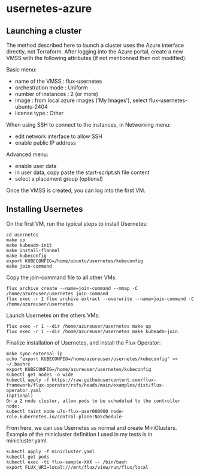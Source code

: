 # usernetes-azure


## Launching a cluster

The method described here to launch a cluster uses the Azure interface directly, not Terraform.
After logging into the Azure portal, create a new VMSS with the following attributes (if not mentionned then not modified):

Basic menu:
* name of the VMSS : flux-usernetes
* orchestration mode : Uniform
* number of instances : 2 (or more)
* image : from local azure images ('My Images'), select flux-usernetes-ubuntu-2404
* license type : Other

When using SSH to connect to the instances, in Networking menu:
* edit network interface to allow SSH
* enable public IP address

Advanced menu:
* enable user data
* in user data, copy paste the start-script.sh file content
* select a placement group (optional)

Once the VMSS is created, you can log into the first VM.

## Installing Usernetes

On the first VM, run the typical steps to install Usernetes:

```
cd usernetes
make up
make kubeadm-init
make install-flannel
make kubeconfig
export KUBECONFIG=/home/ubuntu/usernetes/kubeconfig
make join-command
```

Copy the join-command file to all other VMs:
```
flux archive create --name=join-command --mmap -C /home/azureuser/usernetes join-command
flux exec -r 1 flux archive extract --overwrite --name=join-command -C /home/azureuser/usernetes
```
Launch Usernetes on the others VMs:
```
flux exec -r 1 --dir /home/azureuser/usernetes make up
flux exec -r 1 --dir /home/azureuser/usernetes make kubeadm-join
```
Finalize installation of Usernetes, and install the Flux Operator:
```
make sync-external-ip
echo "export KUBECONFIG=/home/azureuser/usernetes/kubeconfig" >> ~/.bashrc
export KUBECONFIG=/home/azureuser/usernetes/kubeconfig
kubectl get nodes -o wide
kubectl apply -f https://raw.githubusercontent.com/flux-framework/flux-operator/refs/heads/main/examples/dist/flux-operator.yaml
(optional)
On a 2 node cluster, allow pods to be scheduled to the controller node:
kubectl taint node u7s-flux-user000000 node-role.kubernetes.io/control-plane:NoSchedule-
```
From here, we can use Usernetes as normal and create MiniClusters. Example of the minicluster definition I used in my tests is in minicluster.yaml.

```
kubectl apply -f minicluster.yaml
kubectl get pods
kubectl exec -ti flux-sample-XXX -- /bin/bash
export FLUX_URI=local:///mnt/flux/view/run/flux/local
```

